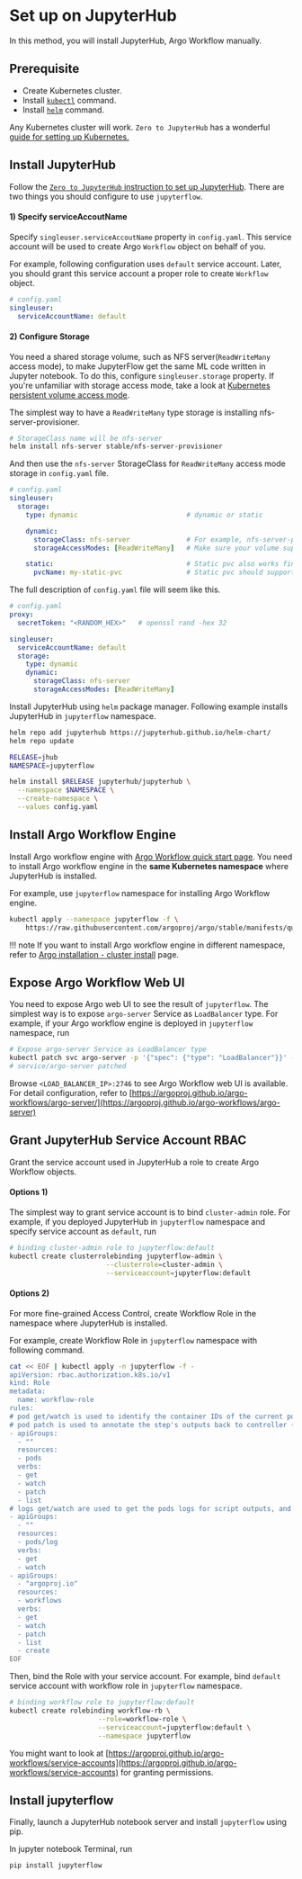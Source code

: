 # Set up on JupyterHub

In this method, you will install JupyterHub, Argo Workflow manually.

## Prerequisite

- Create Kubernetes cluster.
- Install [`kubectl`](https://kubernetes.io/docs/tasks/tools/install-kubectl/#install-kubectl) command.
- Install [`helm`](https://helm.sh/docs/intro/install) command.

Any Kubernetes cluster will work. `Zero to JupyterHub` has a wonderful [guide for setting up Kubernetes.](https://zero-to-jupyterhub.readthedocs.io/en/latest/#setup-kubernetes) 

## Install JupyterHub

Follow the [`Zero to JupyterHub` instruction to set up JupyterHub](https://zero-to-jupyterhub.readthedocs.io/en/latest/#setup-jupyterhub). There are two things you should configure to use `jupyterflow`.

#### 1) Specify serviceAccoutName

 Specify `singleuser.serviceAccoutName` property in `config.yaml`. This service account will be used to create  Argo `Workflow` object on behalf of you.

For example, following configuration uses `default` service account. Later, you should grant this service account a proper role to create `Workflow` object.

```yaml
# config.yaml
singleuser:
  serviceAccountName: default
```

#### 2) Configure Storage

You need a shared storage volume, such as NFS server(`ReadWriteMany` access mode), to make JupyterFlow get the same ML code written in Jupyter notebook. To do this, configure `singleuser.storage` property.
If you're unfamiliar with storage access mode, take a look at [Kubernetes persistent volume access mode](https://kubernetes.io/docs/concepts/storage/persistent-volumes/#access-modes).

The simplest way to have a `ReadWriteMany` type storage is installing nfs-server-provisioner.

```bash
# StorageClass name will be nfs-server
helm install nfs-server stable/nfs-server-provisioner
```

And then use the `nfs-server` StorageClass for `ReadWriteMany` access mode storage in `config.yaml` file.

```yaml
# config.yaml
singleuser:
  storage:
    type: dynamic                           # dynamic or static

    dynamic:
      storageClass: nfs-server              # For example, nfs-server-provisioner
      storageAccessModes: [ReadWriteMany]   # Make sure your volume supports ReadWriteMany.

    static:                                 # Static pvc also works fine. 
      pvcName: my-static-pvc                # Static pvc should support ReadWriteMany mode.
```

The full description of `config.yaml` file will seem like this.

```yaml
# config.yaml
proxy:
  secretToken: "<RANDOM_HEX>"   # openssl rand -hex 32

singleuser:
  serviceAccountName: default
  storage:
    type: dynamic
    dynamic:
      storageClass: nfs-server
      storageAccessModes: [ReadWriteMany]
```

Install JupyterHub using `helm` package manager. Following example installs JupyterHub in `jupyterflow` namespace.

```bash
helm repo add jupyterhub https://jupyterhub.github.io/helm-chart/
helm repo update

RELEASE=jhub
NAMESPACE=jupyterflow

helm install $RELEASE jupyterhub/jupyterhub \
  --namespace $NAMESPACE \
  --create-namespace \
  --values config.yaml
```

## Install Argo Workflow Engine

Install Argo workflow engine with [Argo Workflow quick start page](https://argoproj.github.io/argo-workflows/quick-start). 
You need to install Argo workflow engine in the **same Kubernetes namespace** where JupyterHub is installed.

For example, use `jupyterflow` namespace for installing Argo Workflow engine.

```bash
kubectl apply --namespace jupyterflow -f \
    https://raw.githubusercontent.com/argoproj/argo/stable/manifests/quick-start-postgres.yaml
```

!!! note
    If you want to install Argo workflow engine in different namespace, refer to [Argo installation - cluster install](https://argoproj.github.io/argo-workflows/installation) page.

## Expose Argo Workflow Web UI

You need to expose Argo web UI to see the result of `jupyterflow`. The simplest way is to expose `argo-server` Service as `LoadBalancer` type. For example, if your Argo workflow engine is deployed in `jupyterflow` namespace, run

```bash
# Expose argo-server Service as LoadBalancer type
kubectl patch svc argo-server -p '{"spec": {"type": "LoadBalancer"}}' -n jupyterflow
# service/argo-server patched
```

Browse `<LOAD_BALANCER_IP>:2746` to see Argo Workflow web UI is available. For detail configuration, refer to [https://argoproj.github.io/argo-workflows/argo-server/](https://argoproj.github.io/argo-workflows/argo-server)

## Grant JupyterHub Service Account RBAC

Grant the service account used in JupyterHub a role to create Argo Workflow objects.

#### Options 1)

The simplest way to grant service account is to bind `cluster-admin` role. For example, if you deployed JupyterHub in `jupyterflow` namespace and specify service account as `default`, run

```bash
# binding cluster-admin role to jupyterflow:default
kubectl create clusterrolebinding jupyterflow-admin \
                        --clusterrole=cluster-admin \
                        --serviceaccount=jupyterflow:default
```

#### Options 2)

For more fine-grained Access Control, create Workflow Role in the namespace where JupyterHub is installed.

For example, create Workflow Role in `jupyterflow` namespace with following command.

```bash
cat << EOF | kubectl apply -n jupyterflow -f -
apiVersion: rbac.authorization.k8s.io/v1
kind: Role
metadata:
  name: workflow-role
rules:
# pod get/watch is used to identify the container IDs of the current pod
# pod patch is used to annotate the step's outputs back to controller (e.g. artifact location)
- apiGroups:
  - ""
  resources:
  - pods
  verbs:
  - get
  - watch
  - patch
  - list
# logs get/watch are used to get the pods logs for script outputs, and for log archival
- apiGroups:
  - ""
  resources:
  - pods/log
  verbs:
  - get
  - watch
- apiGroups:
  - "argoproj.io"
  resources:
  - workflows
  verbs:
  - get
  - watch
  - patch
  - list
  - create
EOF
```

Then, bind the Role with your service account. For example, bind `default` service account with workflow role in `jupyterflow` namespace.

```bash
# binding workflow role to jupyterflow:default
kubectl create rolebinding workflow-rb \
                      --role=workflow-role \
                      --serviceaccount=jupyterflow:default \
                      --namespace jupyterflow
```

You might want to look at [https://argoproj.github.io/argo-workflows/service-accounts](https://argoproj.github.io/argo-workflows/service-accounts) for granting permissions.

## Install jupyterflow

Finally, launch a JupyterHub notebook server and install `jupyterflow` using pip.

In jupyter notebook Terminal, run

```bash
pip install jupyterflow
```
